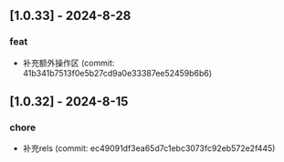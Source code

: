 ## [1.0.33] - 2024-8-28

### feat

- 补充额外操作区 (commit: 41b341b7513f0e5b27cd9a0e33387ee52459b6b6)

## [1.0.32] - 2024-8-15

### chore

- 补充rels (commit: ec49091df3ea65d7c1ebc3073fc92eb572e2f445)
